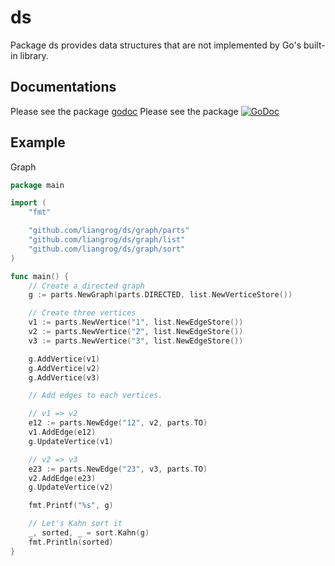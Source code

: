# ds
Package ds provides data structures that are not implemented by Go's built-in library.

## Documentations
Please see the package [godoc](https://godoc.org/github.com/liangrog/ds)
Please see the package [![GoDoc](https://godoc.org/github.com/liangrog/ds?status.svg)](https://godoc.org/github.com/liangrog/ds)

## Example
Graph
```go
package main

import (
    "fmt"

    "github.com/liangrog/ds/graph/parts"
    "github.com/liangrog/ds/graph/list"
    "github.com/liangrog/ds/graph/sort"
)

func main() {
    // Create a directed graph
    g := parts.NewGraph(parts.DIRECTED, list.NewVerticeStore())

    // Create three vertices
    v1 := parts.NewVertice("1", list.NewEdgeStore())
    v2 := parts.NewVertice("2", list.NewEdgeStore())
    v3 := parts.NewVertice("3", list.NewEdgeStore())

    g.AddVertice(v1)
    g.AddVertice(v2)
    g.AddVertice(v3)

    // Add edges to each vertices.

    // v1 => v2
    e12 := parts.NewEdge("12", v2, parts.TO)
    v1.AddEdge(e12)
    g.UpdateVertice(v1)

    // v2 => v3
    e23 := parts.NewEdge("23", v3, parts.TO)
    v2.AddEdge(e23)
    g.UpdateVertice(v2)

    fmt.Printf("%s", g)

    // Let's Kahn sort it
    _, sorted, _ = sort.Kahn(g)
    fmt.Println(sorted)
}
```
